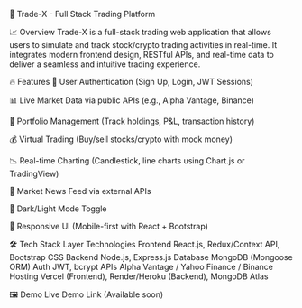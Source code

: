 🚀 Trade-X - Full Stack Trading Platform



📈 Overview
Trade-X is a full-stack trading web application that allows users to simulate and track stock/crypto trading activities in real-time. It integrates modern frontend design, RESTful APIs, and real-time data to deliver a seamless and intuitive trading experience.

🔥 Features
🔐 User Authentication (Sign Up, Login, JWT Sessions)

📊 Live Market Data via public APIs (e.g., Alpha Vantage, Binance)

💼 Portfolio Management (Track holdings, P&L, transaction history)

💰 Virtual Trading (Buy/sell stocks/crypto with mock money)

📉 Real-time Charting (Candlestick, line charts using Chart.js or TradingView)

📰 Market News Feed via external APIs

🌙 Dark/Light Mode Toggle

📱 Responsive UI (Mobile-first with React + Bootstrap)

🛠️ Tech Stack
Layer	Technologies
Frontend	React.js, Redux/Context API, Bootstrap CSS
Backend	Node.js, Express.js
Database	MongoDB (Mongoose ORM)
Auth	JWT, bcrypt
APIs	Alpha Vantage / Yahoo Finance / Binance
Hosting	Vercel (Frontend), Render/Heroku (Backend), MongoDB Atlas

🖼️ Demo
Live Demo Link
(Available soon)
